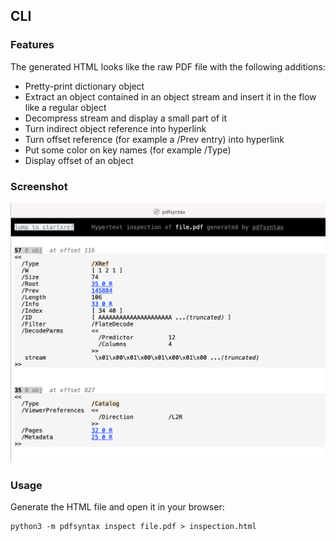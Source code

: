## CLI

### Features
The generated HTML looks like the raw PDF file with the following additions:
* Pretty-print dictionary object
* Extract an object contained in an object stream and insert it in the flow like a regular object
* Decompress stream and display a small part of it
* Turn indirect object reference into hyperlink
* Turn offset reference (for example a /Prev entry) into hyperlink
* Put some color on key names (for example /Type)
* Display offset of an object

### Screenshot
![PDFSyntax screenshot](https://raw.githubusercontent.com/desgeeko/pdfsyntax/main/screenshot.png)

### Usage
Generate the HTML file and open it in your browser:

    python3 -m pdfsyntax inspect file.pdf > inspection.html

